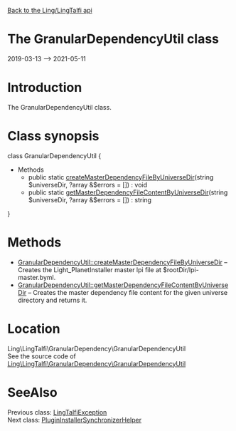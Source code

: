 [Back to the Ling/LingTalfi api](https://github.com/lingtalfi/LingTalfi/blob/master/doc/api/Ling/LingTalfi.md)



The GranularDependencyUtil class
================
2019-03-13 --> 2021-05-11






Introduction
============

The GranularDependencyUtil class.



Class synopsis
==============


class <span class="pl-k">GranularDependencyUtil</span>  {

- Methods
    - public static [createMasterDependencyFileByUniverseDir](https://github.com/lingtalfi/LingTalfi/blob/master/doc/api/Ling/LingTalfi/GranularDependency/GranularDependencyUtil/createMasterDependencyFileByUniverseDir.md)(string $universeDir, ?array &$errors = []) : void
    - public static [getMasterDependencyFileContentByUniverseDir](https://github.com/lingtalfi/LingTalfi/blob/master/doc/api/Ling/LingTalfi/GranularDependency/GranularDependencyUtil/getMasterDependencyFileContentByUniverseDir.md)(string $universeDir, ?array &$errors = []) : string

}






Methods
==============

- [GranularDependencyUtil::createMasterDependencyFileByUniverseDir](https://github.com/lingtalfi/LingTalfi/blob/master/doc/api/Ling/LingTalfi/GranularDependency/GranularDependencyUtil/createMasterDependencyFileByUniverseDir.md) &ndash; Creates the Light_PlanetInstaller master lpi file at $rootDir/lpi-master.byml.
- [GranularDependencyUtil::getMasterDependencyFileContentByUniverseDir](https://github.com/lingtalfi/LingTalfi/blob/master/doc/api/Ling/LingTalfi/GranularDependency/GranularDependencyUtil/getMasterDependencyFileContentByUniverseDir.md) &ndash; Creates the master dependency file content for the given universe directory and returns it.





Location
=============
Ling\LingTalfi\GranularDependency\GranularDependencyUtil<br>
See the source code of [Ling\LingTalfi\GranularDependency\GranularDependencyUtil](https://github.com/lingtalfi/LingTalfi/blob/master/GranularDependency/GranularDependencyUtil.php)



SeeAlso
==============
Previous class: [LingTalfiException](https://github.com/lingtalfi/LingTalfi/blob/master/doc/api/Ling/LingTalfi/Exception/LingTalfiException.md)<br>Next class: [PluginInstallerSynchronizerHelper](https://github.com/lingtalfi/LingTalfi/blob/master/doc/api/Ling/LingTalfi/Helper/PluginInstallerSynchronizerHelper.md)<br>
